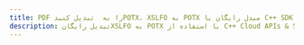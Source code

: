 ---title: PDF را به  تبدیل کنیدPOTX، XSLFO به POTX مبدل رایگان یا C++ SDKdescription: تبدیل رایگانXSLFO به POTX با استفاده از C++ Cloud APIs & SDK همچنین اسناد PDF را در Cloud ایجاد، ویرایش و رندر کنید.---